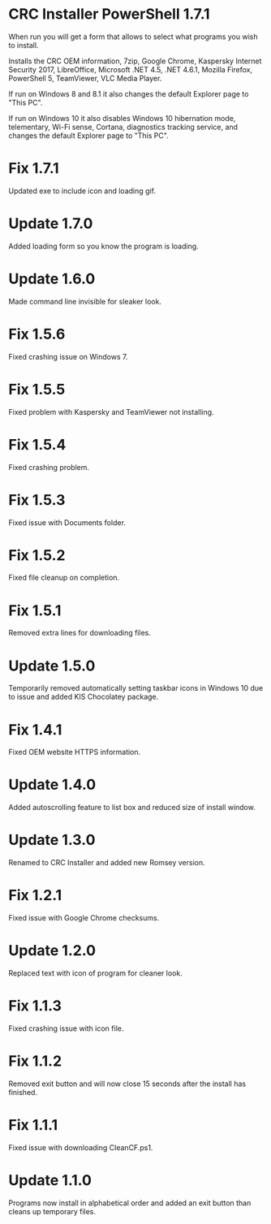 # CRC Installer PowerShell 1.7.1

When run you will get a form that allows to select what programs you wish to install.

Installs the CRC OEM information, 7zip, Google Chrome, Kaspersky Internet Security 2017, LibreOffice, Microsoft .NET 4.5, .NET 4.6.1, Mozilla Firefox, PowerShell 5, TeamViewer, VLC Media Player.

If run on Windows 8 and 8.1 it also changes the default Explorer page to "This PC".

If run on Windows 10 it also disables Windows 10 hibernation mode, telementary, Wi-Fi sense, Cortana, diagnostics tracking service, and changes the default Explorer page to "This PC".

# Fix 1.7.1

Updated exe to include icon and loading gif.

# Update 1.7.0

Added loading form so you know the program is loading.

# Update 1.6.0

Made command line invisible for sleaker look.

# Fix 1.5.6

Fixed crashing issue on Windows 7.

# Fix 1.5.5

Fixed problem with Kaspersky and TeamViewer not installing.

# Fix 1.5.4

Fixed crashing problem.

# Fix 1.5.3

Fixed issue with Documents folder.

# Fix 1.5.2

Fixed file cleanup on completion.

# Fix 1.5.1

Removed extra lines for downloading files.

# Update 1.5.0

Temporarily removed automatically setting taskbar icons in Windows 10 due to issue and added KIS Chocolatey package.

# Fix 1.4.1

Fixed OEM website HTTPS information.

# Update 1.4.0

Added autoscrolling feature to list box and reduced size of install window.

# Update 1.3.0

Renamed to CRC Installer and added new Romsey version.

# Fix 1.2.1

Fixed issue with Google Chrome checksums.

# Update 1.2.0

Replaced text with icon of program for cleaner look.

# Fix 1.1.3

Fixed crashing issue with icon file.

# Fix 1.1.2

Removed exit button and will now close 15 seconds after the install has finished.

# Fix 1.1.1

Fixed issue with downloading CleanCF.ps1.

# Update 1.1.0

Programs now install in alphabetical order and added an exit button than cleans up temporary files.
